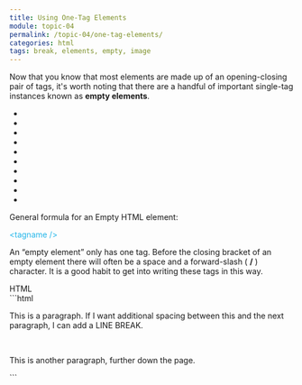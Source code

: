 ```yaml
---
title: Using One-Tag Elements
module: topic-04
permalink: /topic-04/one-tag-elements/
categories: html
tags: break, elements, empty, image
---
```


<div class="divider-heading"></div>

Now that you know that most elements are made up of an opening-closing pair of tags, it's worth noting that there are a handful of important single-tag instances known as **empty elements**.

<div class="row callout-columns status-info">
  <div class="col-lg-3">
    <div class="icon">
      <ul class="bursts">
        <li class="deg0"></li>
        <li class="deg36"></li>
        <li class="deg72"></li>
        <li class="deg108"></li>
        <li class="deg144"></li>
        <li class="deg180"></li>
        <li class="deg216"></li>
        <li class="deg252"></li>
        <li class="deg288"></li>
        <li class="deg324"></li>
      </ul>
      <i class="fas fa-info-circle"></i>
    </div>
  </div>
  <div class="col-lg-9">
    <p>General formula for an Empty HTML element:</p>
    <p><span style="color: #20B5E9;">&lt;tagname /&gt;</span></p>
  </div>
</div>

An “empty element” only has one tag. Before the closing bracket of an empty element there will often be a space and a forward-slash ( **/** ) character. It is a good habit to get into writing these tags in this way.


<div class="code-heading">
  <span class="html">HTML</span>
</div>
```html
<p>This is a paragraph. If I want additional spacing between this and the next paragraph, I can add a LINE BREAK.</p>

<br />

<p>This is another paragraph, further down the page.</p>
```
